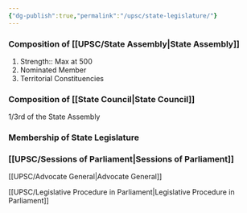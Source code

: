 ```yaml
---
{"dg-publish":true,"permalink":"/upsc/state-legislature/"}
---
```


### Composition of [[UPSC/State Assembly\|State Assembly]]
1. Strength:: Max at 500
2. Nominated Member
3. Territorial Constituencies

### Composition of [[State Council\|State Council]]
1/3rd of the State Assembly 

### Membership of State Legislature

### [[UPSC/Sessions of Parliament\|Sessions of Parliament]]

[[UPSC/Advocate General\|Advocate General]]

[[UPSC/Legislative Procedure in Parliament\|Legislative Procedure in Parliament]]